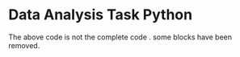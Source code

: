 # Data Analysis Task Python
The above code is not the complete code . some blocks have been removed.
